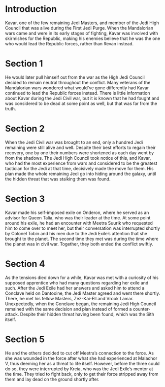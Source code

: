 # Introduction

Kavar, one of the few remaining Jedi Masters, and member of the Jedi High Council that was alive during the First Jedi Purge.
When the Mandalorian wars came and were in its early stages of fighting, Kavar was involved with skirmishes for the Republic, making his enemies believe that he was the one who would lead the Republic forces, rather than Revan instead.

# Section 1

He would later pull himself out from the war as the High Jedi Council decided to remain neutral throughout the conflict.
Many veterans of the Mandalorian wars wondered what would’ve gone differently had Kavar continued to lead the Republic forces instead.
There is little information about Kavar during the Jedi Civil war, but it is known that he had fought and was considered to be dead at some point as well, but that was far from the truth.

# Section 2

When the Jedi Civil war was brought to an end, only a hundred Jedi remaining were still alive and well.
Despite their best efforts to regain their recovery, one by one their numbers were shortened as each day went by from the shadows.
The Jedi High Council took notice of this, and Kavar, who had the most experience from wars and considered to be the greatest tactician for the Jedi at that time, decisively made the move for them.
His plan made the whole remaining Jedi go into hiding around the galaxy, until the hidden threat that was stalking them was found.

# Section 3

Kavar made his self-imposed exile on Onderon, where he served as an advisor for Queen Talia, who was their leader at the time.
At some point around his exile, he had an encounter with Meetra Suurik who requested him to come over to meet her, but their conversation was interrupted shortly by Colonel Tobin and his men due to the Jedi Exile’s attention that she brought to the planet.
The second time they met was during the time where the planet was in civil war.
Together, they both ended the conflict swiftly.

# Section 4

As the tensions died down for a while, Kavar was met with a curiosity of his supposed apprentice who had many questions regarding her exile and such.
After the Jedi Exile had her answers and asked him to attend a Conclave held on Dantooine, the Jedi Master agreed and went there shortly.
There, he met his fellow Masters, Zez-Kai-Ell and Vrook Lamar.
Unexpectedly, when the Conclave began, the remaining Jedi High Council remained with the same decision and plan instead of formed a counter-attack.
Despite their hidden threat having been found, which was the Sith itself.

# Section 5

He and the others decided to cut off Meetra’s connection to the force.
As she was wounded in the force after what she had experienced at Malachor V, thus deeming her as a threat to life itself.
However, before the three could do so, they were interrupted by Kreia, who was the Jedi Exile’s mentor at the time.
They tried to fight back, only to get their force stripped away from them and lay dead on the ground shortly after.
